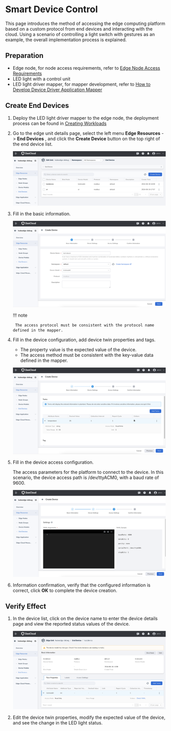 # Smart Device Control

This page introduces the method of accessing the edge computing platform based on a custom protocol from end devices and interacting with the cloud. Using a scenario of controlling a light switch with gestures as an example, the overall implementation process is explained.

## Preparation

- Edge node, for node access requirements, refer to
  [Edge Node Access Requirements](../user-guide/node/join-rqmt.md)
- LED light with a control unit
- LED light driver mapper, for mapper development, refer to
  [How to Develop Device Driver Application Mapper](./develop-device-mapper.md)

## Create End Devices

1. Deploy the LED light driver mapper to the edge node, the deployment process can be found in
   [Creating Workloads](../user-guide/edge-app/create-app.md)

1. Go to the edge unit details page, select the left menu __Edge Resources__ -> __End Devices__ ,
   and click the __Create Device__ button on the top right of the end device list.

    ![click button](../images/create-device-01.png)

1. Fill in the basic information.

    ![fill info](../images/device-control-01.png)

    !!! note

        The access protocol must be consistent with the protocol name defined in the mapper.

1. Fill in the device configuration, add device twin properties and tags.

    - The property value is the expected value of the device.
    - The access method must be consistent with the key-value data defined in the mapper.

    ![fill info](../images/device-control-03.png)

1. Fill in the device access configuration.

    The access parameters for the platform to connect to the device. In this scenario, the device access path is /dev/ttyACM0, with a baud rate of 9600.

    ![access config](../images/device-control-04.png)

1. Information confirmation, verify that the configured information is correct,
   click __OK__ to complete the device creation.

## Verify Effect

1. In the device list, click on the device name to enter the device details page
   and view the reported status values of the device.

    ![device details](../images/device-control-05.png)

2. Edit the device twin properties, modify the expected value of the device,
   and see the change in the LED light status.
